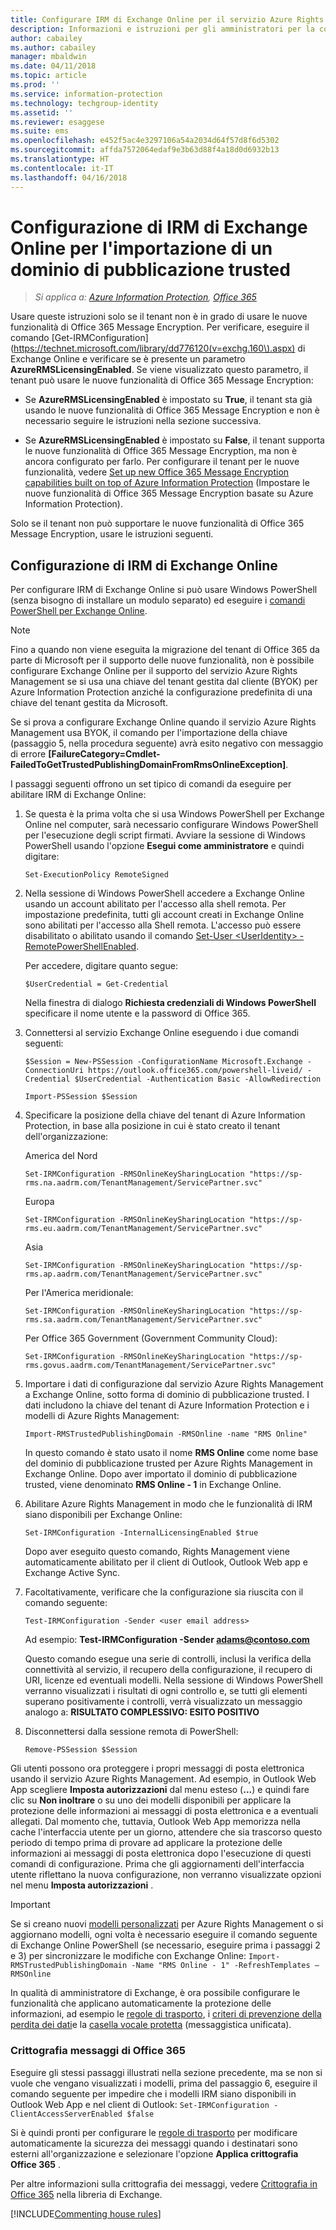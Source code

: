 ```yaml
---
title: Configurare IRM di Exchange Online per il servizio Azure Rights Management da Azure Information Protection
description: Informazioni e istruzioni per gli amministratori per la configurazione di Exchange Online per il servizio Azure Rights Management nel caso in cui il tenant di Office 365 non supporti le nuove funzionalità di Office 365 Message Encryption.
author: cabailey
ms.author: cabailey
manager: mbaldwin
ms.date: 04/11/2018
ms.topic: article
ms.prod: ''
ms.service: information-protection
ms.technology: techgroup-identity
ms.assetid: ''
ms.reviewer: esaggese
ms.suite: ems
ms.openlocfilehash: e452f5ac4e3297106a54a2034d64f57d8f6d5302
ms.sourcegitcommit: affda7572064edaf9e3b63d88f4a18d0d6932b13
ms.translationtype: HT
ms.contentlocale: it-IT
ms.lasthandoff: 04/16/2018
---
```

# <a name="exchange-online-irm-configuration-to-import-a-trusted-publishing-domain"></a>Configurazione di IRM di Exchange Online per l'importazione di un dominio di pubblicazione trusted

>*Si applica a: [Azure Information Protection](https://azure.microsoft.com/pricing/details/information-protection), [Office 365](http://download.microsoft.com/download/E/C/F/ECF42E71-4EC0-48FF-AA00-577AC14D5B5C/Azure_Information_Protection_licensing_datasheet_EN-US.pdf)*

Usare queste istruzioni solo se il tenant non è in grado di usare le nuove funzionalità di Office 365 Message Encryption. Per verificare, eseguire il comando [Get-IRMConfiguration](https://technet.microsoft.com/library/dd776120(v=exchg.160\).aspx) di Exchange Online e verificare se è presente un parametro **AzureRMSLicensingEnabled**. Se viene visualizzato questo parametro, il tenant può usare le nuove funzionalità di Office 365 Message Encryption:

- Se **AzureRMSLicensingEnabled** è impostato su **True**, il tenant sta già usando le nuove funzionalità di Office 365 Message Encryption e non è necessario seguire le istruzioni nella sezione successiva.

- Se **AzureRMSLicensingEnabled** è impostato su **False**, il tenant supporta le nuove funzionalità di Office 365 Message Encryption, ma non è ancora configurato per farlo. Per configurare il tenant per le nuove funzionalità, vedere [Set up new Office 365 Message Encryption capabilities built on top of Azure Information Protection](https://support.office.com/article/7ff0c040-b25c-4378-9904-b1b50210d00e) (Impostare le nuove funzionalità di Office 365 Message Encryption basate su Azure Information Protection). 

Solo se il tenant non può supportare le nuove funzionalità di Office 365 Message Encryption, usare le istruzioni seguenti.

## <a name="exchange-online-irm-configuration"></a>Configurazione di IRM di Exchange Online

Per configurare IRM di Exchange Online si può usare Windows PowerShell (senza bisogno di installare un modulo separato) ed eseguire i [comandi PowerShell per Exchange Online](https://technet.microsoft.com/library/jj200677.aspx).

> [!NOTE]
> Fino a quando non viene eseguita la migrazione del tenant di Office 365 da parte di Microsoft per il supporto delle nuove funzionalità, non è possibile configurare Exchange Online per il supporto del servizio Azure Rights Management se si usa una chiave del tenant gestita dal cliente (BYOK) per Azure Information Protection anziché la configurazione predefinita di una chiave del tenant gestita da Microsoft.
>
> Se si prova a configurare Exchange Online quando il servizio Azure Rights Management usa BYOK, il comando per l'importazione della chiave (passaggio 5, nella procedura seguente) avrà esito negativo con messaggio di errore **[FailureCategory=Cmdlet-FailedToGetTrustedPublishingDomainFromRmsOnlineException]**.

I passaggi seguenti offrono un set tipico di comandi da eseguire per abilitare IRM di Exchange Online:

1.  Se questa è la prima volta che si usa Windows PowerShell per Exchange Online nel computer, sarà necessario configurare Windows PowerShell per l'esecuzione degli script firmati. Avviare la sessione di Windows PowerShell usando l'opzione **Esegui come amministratore** e quindi digitare:

    ```
    Set-ExecutionPolicy RemoteSigned
    ```

2.  Nella sessione di Windows PowerShell accedere a Exchange Online usando un account abilitato per l'accesso alla shell remota. Per impostazione predefinita, tutti gli account creati in Exchange Online sono abilitati per l'accesso alla Shell remota. L'accesso può essere disabilitato o abilitato usando il comando [Set-User &lt;UserIdentity&gt; -RemotePowerShellEnabled](https://technet.microsoft.com/library/jj984292%28v=exchg.160%29.aspx).

    Per accedere, digitare quanto segue:

    ```
    $UserCredential = Get-Credential
    ```
    Nella finestra di dialogo **Richiesta credenziali di Windows PowerShell** specificare il nome utente e la password di Office 365.

3.  Connettersi al servizio Exchange Online eseguendo i due comandi seguenti:

    ```
    $Session = New-PSSession -ConfigurationName Microsoft.Exchange -ConnectionUri https://outlook.office365.com/powershell-liveid/ -Credential $UserCredential -Authentication Basic -AllowRedirection
    ```

    ```
    Import-PSSession $Session
    ```

4.  Specificare la posizione della chiave del tenant di Azure Information Protection, in base alla posizione in cui è stato creato il tenant dell'organizzazione:

    America del Nord

    ```
    Set-IRMConfiguration -RMSOnlineKeySharingLocation "https://sp-rms.na.aadrm.com/TenantManagement/ServicePartner.svc"
    ```
    Europa

    ```
    Set-IRMConfiguration -RMSOnlineKeySharingLocation "https://sp-rms.eu.aadrm.com/TenantManagement/ServicePartner.svc"
    ```
    Asia

    ```
    Set-IRMConfiguration -RMSOnlineKeySharingLocation "https://sp-rms.ap.aadrm.com/TenantManagement/ServicePartner.svc"
    ```
    Per l'America meridionale:

    ```
    Set-IRMConfiguration -RMSOnlineKeySharingLocation "https://sp-rms.sa.aadrm.com/TenantManagement/ServicePartner.svc"
    ```
    Per Office 365 Government (Government Community Cloud):

    ```
    Set-IRMConfiguration -RMSOnlineKeySharingLocation "https://sp-rms.govus.aadrm.com/TenantManagement/ServicePartner.svc"
    ```

5.  Importare i dati di configurazione dal servizio Azure Rights Management a Exchange Online, sotto forma di dominio di pubblicazione trusted. I dati includono la chiave del tenant di Azure Information Protection e i modelli di Azure Rights Management:

    ```
    Import-RMSTrustedPublishingDomain -RMSOnline -name "RMS Online"
    ```
    In questo comando è stato usato il nome **RMS Online** come nome base del dominio di pubblicazione trusted per Azure Rights Management in Exchange Online. Dopo aver importato il dominio di pubblicazione trusted, viene denominato **RMS Online - 1** in Exchange Online.

6.  Abilitare Azure Rights Management in modo che le funzionalità di IRM siano disponibili per Exchange Online:

    ```
    Set-IRMConfiguration -InternalLicensingEnabled $true
    ```
    Dopo aver eseguito questo comando, Rights Management viene automaticamente abilitato per il client di Outlook, Outlook Web app e Exchange Active Sync.

7.  Facoltativamente, verificare che la configurazione sia riuscita con il comando seguente:

    ```
    Test-IRMConfiguration -Sender <user email address>
    ```
    Ad esempio: **Test-IRMConfiguration -Sender  adams@contoso.com**

    Questo comando esegue una serie di controlli, inclusi la verifica della connettività al servizio, il recupero della configurazione, il recupero di URI, licenze ed eventuali modelli. Nella sessione di Windows PowerShell verranno visualizzati i risultati di ogni controllo e, se tutti gli elementi superano positivamente i controlli, verrà visualizzato un messaggio analogo a: **RISULTATO COMPLESSIVO: ESITO POSITIVO**

8.  Disconnettersi dalla sessione remota di PowerShell:

    ```
    Remove-PSSession $Session
    ```

Gli utenti possono ora proteggere i propri messaggi di posta elettronica usando il servizio Azure Rights Management. Ad esempio, in Outlook Web App scegliere **Imposta autorizzazioni** dal menu esteso (**...**) e quindi fare clic su **Non inoltrare** o su uno dei modelli disponibili per applicare la protezione delle informazioni ai messaggi di posta elettronica e a eventuali allegati. Dal momento che, tuttavia, Outlook Web App memorizza nella cache l'interfaccia utente per un giorno, attendere che sia trascorso questo periodo di tempo prima di provare ad applicare la protezione delle informazioni ai messaggi di posta elettronica dopo l'esecuzione di questi comandi di configurazione. Prima che gli aggiornamenti dell'interfaccia utente riflettano la nuova configurazione, non verranno visualizzate opzioni nel menu **Imposta autorizzazioni** .

> [!IMPORTANT]
> Se si creano nuovi [modelli personalizzati](configure-custom-templates.md) per Azure Rights Management o si aggiornano modelli, ogni volta è necessario eseguire il comando seguente di Exchange Online PowerShell (se necessario, eseguire prima i passaggi 2 e 3) per sincronizzare le modifiche con Exchange Online: `Import-RMSTrustedPublishingDomain -Name "RMS Online - 1" -RefreshTemplates –RMSOnline`

In qualità di amministratore di Exchange, è ora possibile configurare le funzionalità che applicano automaticamente la protezione delle informazioni, ad esempio le [regole di trasporto](https://technet.microsoft.com/library/dd302432.aspx), i [criteri di prevenzione della perdita dei dati](https://technet.microsoft.com/library/jj150527%28v=exchg.150%29.aspx)e la [casella vocale protetta](https://technet.microsoft.com/library/dn198211%28v=exchg.150%29.aspx) (messaggistica unificata).


### <a name="office-365-message-encryption"></a>Crittografia messaggi di Office 365
Eseguire gli stessi passaggi illustrati nella sezione precedente, ma se non si vuole che vengano visualizzati i modelli, prima del passaggio 6, eseguire il comando seguente per impedire che i modelli IRM siano disponibili in Outlook Web App e nel client di Outlook: `Set-IRMConfiguration -ClientAccessServerEnabled $false`

Si è quindi pronti per configurare le [regole di trasporto](https://technet.microsoft.com/library/dd302432.aspx) per modificare automaticamente la sicurezza dei messaggi quando i destinatari sono esterni all'organizzazione e selezionare l'opzione **Applica crittografia Office 365** .

Per altre informazioni sulla crittografia dei messaggi, vedere [Crittografia in Office 365](https://technet.microsoft.com/library/dn569286.aspx) nella libreria di Exchange.


[!INCLUDE[Commenting house rules](../includes/houserules.md)]
